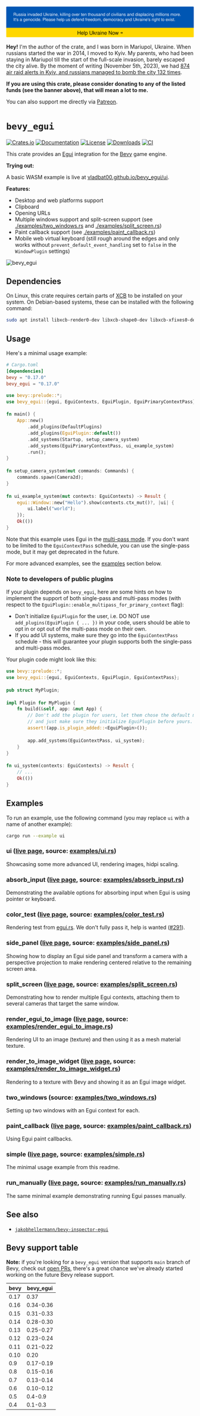 [![Stand With Ukraine](https://raw.githubusercontent.com/vshymanskyy/StandWithUkraine/main/banner2-direct.svg)](https://stand-with-ukraine.pp.ua)

**Hey!** I'm the author of the crate, and I was born in Mariupol, Ukraine. When russians started the war in 2014, I moved to Kyiv. My parents, who had been staying in Mariupol till the start of the full-scale invasion, barely escaped the city alive. By the moment of writing (November 5th, 2023), we had [874 air raid alerts in Kyiv, and russians managed to bomb the city 132 times](https://air-alarms.in.ua/en/region/kyiv).

**If you are using this crate, please consider donating to any of the listed funds (see the banner above), that will mean a lot to me.**

You can also support me directly via [Patreon](https://patreon.com/vladbat00?utm_medium=unknown&utm_source=join_link&utm_campaign=creatorshare_creator&utm_content=copyLink).

# `bevy_egui`

[![Crates.io](https://img.shields.io/crates/v/bevy_egui.svg)](https://crates.io/crates/bevy_egui)
[![Documentation](https://docs.rs/bevy_egui/badge.svg)](https://docs.rs/bevy_egui)
[![License](https://img.shields.io/badge/license-MIT-blue.svg)](https://github.com/bevyengine/bevy/blob/master/LICENSE)
[![Downloads](https://img.shields.io/crates/d/bevy_egui.svg)](https://crates.io/crates/bevy_egui)
[![CI](https://github.com/vladbat00/bevy_egui/actions/workflows/check.yml/badge.svg?branch=main)](https://github.com/vladbat00/bevy_egui/actions)

This crate provides an [Egui](https://github.com/emilk/egui) integration for the [Bevy](https://github.com/bevyengine/bevy) game engine.

**Trying out:**

A basic WASM example is live at [vladbat00.github.io/bevy_egui/ui](https://vladbat00.github.io/bevy_egui/ui/).

**Features:**
- Desktop and web platforms support
- Clipboard
- Opening URLs
- Multiple windows support and split-screen support (see [./examples/two_windows.rs](https://github.com/vladbat00/bevy_egui/blob/v0.36.0/examples/two_windows.rs) and [./examples/split_screen.rs](https://github.com/vladbat00/bevy_egui/blob/v0.36.0/examples/split_screen.rs))
- Paint callback support (see [./examples/paint_callback.rs](https://github.com/vladbat00/bevy_egui/blob/v0.36.0/examples/paint_callback.rs))
- Mobile web virtual keyboard (still rough around the edges and only works without `prevent_default_event_handling` set to `false` in the `WindowPlugin` settings)

![bevy_egui](bevy_egui.png)

## Dependencies

On Linux, this crate requires certain parts of [XCB](https://xcb.freedesktop.org/) to be installed on your system. On Debian-based systems, these can be installed with the following command:

```bash
sudo apt install libxcb-render0-dev libxcb-shape0-dev libxcb-xfixes0-dev
```

## Usage

Here's a minimal usage example:
```toml
# Cargo.toml
[dependencies]
bevy = "0.17.0"
bevy_egui = "0.17.0"
```

```rust
use bevy::prelude::*;
use bevy_egui::{egui, EguiContexts, EguiPlugin, EguiPrimaryContextPass};

fn main() {
    App::new()
        .add_plugins(DefaultPlugins)
        .add_plugins(EguiPlugin::default())
        .add_systems(Startup, setup_camera_system)
        .add_systems(EguiPrimaryContextPass, ui_example_system)
        .run();
}

fn setup_camera_system(mut commands: Commands) {
    commands.spawn(Camera2d);
}

fn ui_example_system(mut contexts: EguiContexts) -> Result {
    egui::Window::new("Hello").show(contexts.ctx_mut()?, |ui| {
        ui.label("world");
    });
    Ok(())
}
```

Note that this example uses Egui in the [multi-pass mode]((https://docs.rs/egui/0.31.1/egui/#multi-pass-immediate-mode)).
If you don't want to be limited to the `EguiContextPass` schedule, you can use the single-pass mode,
but it may get deprecated in the future.

For more advanced examples, see the [examples](#Examples) section below.

### Note to developers of public plugins

If your plugin depends on `bevy_egui`, here are some hints on how to implement the support of both single-pass and multi-pass modes
(with respect to the `EguiPlugin::enable_multipass_for_primary_context` flag):
- Don't initialize `EguiPlugin` for the user, i.e. DO NOT use `add_plugins(EguiPlugin { ... })` in your code,
  users should be able to opt in or opt out of the multi-pass mode on their own.
- If you add UI systems, make sure they go into the `EguiContextPass` schedule - this will guarantee your plugin supports both the single-pass and multi-pass modes.

Your plugin code might look like this:

```rust
use bevy::prelude::*;
use bevy_egui::{egui, EguiContexts, EguiPlugin, EguiContextPass};

pub struct MyPlugin;

impl Plugin for MyPlugin {
    fn build(&self, app: &mut App) {
        // Don't add the plugin for users, let them chose the default mode themselves
        // and just make sure they initialize EguiPlugin before yours.
        assert!(app.is_plugin_added::<EguiPlugin>());

        app.add_systems(EguiContextPass, ui_system);
    }
}

fn ui_system(contexts: EguiContexts) -> Result {
    // ...
    Ok(())
}
```

## Examples

To run an example, use the following command (you may replace `ui` with a name of another example):

```bash
cargo run --example ui
```

### ui ([live page](https://vladbat00.github.io/bevy_egui/ui), source: [examples/ui.rs](https://github.com/vladbat00/bevy_egui/blob/v0.36.0/examples/ui.rs))

Showcasing some more advanced UI, rendering images, hidpi scaling.

### absorb_input ([live page](https://vladbat00.github.io/bevy_egui/absorb_input), source: [examples/absorb_input.rs](https://github.com/vladbat00/bevy_egui/blob/v0.36.0/examples/absorb_input.rs))

Demonstrating the available options for absorbing input when Egui is using pointer or keyboard.  

### color_test ([live page](https://vladbat00.github.io/bevy_egui/color_test), source: [examples/color_test.rs](https://github.com/vladbat00/bevy_egui/blob/v0.36.0/examples/color_test.rs))

Rendering test from [egui.rs](https://egui.rs). We don't fully pass it, help is wanted ([#291](https://github.com/vladbat00/bevy_egui/issues/291)).

### side_panel ([live page](https://vladbat00.github.io/bevy_egui/side_panel), source: [examples/side_panel.rs](https://github.com/vladbat00/bevy_egui/blob/v0.36.0/examples/side_panel_2d.rs))

Showing how to display an Egui side panel and transform a camera with a perspective projection to make rendering centered relative to the remaining screen area.

### split_screen ([live page](https://vladbat00.github.io/bevy_egui/split_screen), source: [examples/split_screen.rs](https://github.com/vladbat00/bevy_egui/blob/v0.36.0/examples/split_screen.rs))

Demonstrating how to render multiple Egui contexts, attaching them to several cameras that target the same window.

### render_egui_to_image ([live page](https://vladbat00.github.io/bevy_egui/render_egui_to_image), source: [examples/render_egui_to_image.rs](https://github.com/vladbat00/bevy_egui/blob/v0.36.0/examples/render_egui_to_image.rs))

Rendering UI to an image (texture) and then using it as a mesh material texture.

### render_to_image_widget ([live page](https://vladbat00.github.io/bevy_egui/render_to_image_widget), source: [examples/render_to_image_widget.rs](https://github.com/vladbat00/bevy_egui/blob/v0.36.0/examples/render_to_image_widget.rs))

Rendering to a texture with Bevy and showing it as an Egui image widget.

### two_windows (source: [examples/two_windows.rs](https://github.com/vladbat00/bevy_egui/blob/v0.36.0/examples/two_windows.rs))

Setting up two windows with an Egui context for each.

### paint_callback ([live page](https://vladbat00.github.io/bevy_egui/paint_callback), source: [examples/paint_callback.rs](https://github.com/vladbat00/bevy_egui/blob/v0.36.0/examples/paint_callback.rs))

Using Egui paint callbacks.

### simple ([live page](https://vladbat00.github.io/bevy_egui/simple), source: [examples/simple.rs](https://github.com/vladbat00/bevy_egui/blob/v0.36.0/examples/simple.rs))

The minimal usage example from this readme.

### run_manually ([live page](https://vladbat00.github.io/bevy_egui/run_manually), source: [examples/run_manually.rs](https://github.com/vladbat00/bevy_egui/blob/v0.36.0/examples/run_manually.rs))

The same minimal example demonstrating running Egui passes manually.

## See also

- [`jakobhellermann/bevy-inspector-egui`](https://github.com/jakobhellermann/bevy-inspector-egui)

## Bevy support table

**Note:** if you're looking for a `bevy_egui` version that supports `main` branch of Bevy, check out [open PRs](https://github.com/vladbat00/bevy_egui/pulls), there's a great chance we've already started working on the future Bevy release support.

| bevy | bevy_egui |
|------|-----------|
| 0.17 | 0.37      |
| 0.16 | 0.34-0.36 |
| 0.15 | 0.31-0.33 |
| 0.14 | 0.28-0.30 |
| 0.13 | 0.25-0.27 |
| 0.12 | 0.23-0.24 |
| 0.11 | 0.21-0.22 |
| 0.10 | 0.20      |
| 0.9  | 0.17-0.19 |
| 0.8  | 0.15-0.16 |
| 0.7  | 0.13-0.14 |
| 0.6  | 0.10-0.12 |
| 0.5  | 0.4-0.9   |
| 0.4  | 0.1-0.3   |
